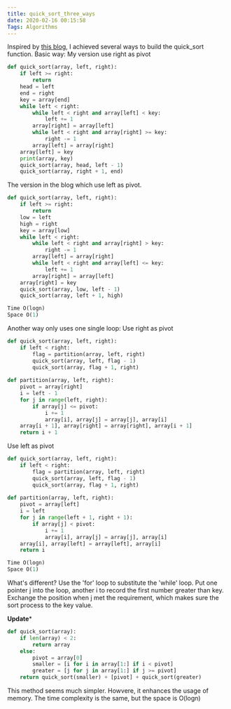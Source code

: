 ```yaml
---
title: quick_sort_three_ways
date: 2020-02-16 00:15:58
Tags: Algorithms
---
```


Inspired by [this blog](https://blog.csdn.net/razor87/article/details/71155518), I achieved several ways to build the quick_sort function.
Basic way:
My version use right as pivot
```python
def quick_sort(array, left, right):
    if left >= right:
        return
    head = left
    end = right
    key = array[end]
    while left < right:
        while left < right and array[left] < key:
            left += 1
        array[right] = array[left]
        while left < right and array[right] >= key:
            right -= 1
        array[left] = array[right]
    array[left] = key
    print(array, key)
    quick_sort(array, head, left - 1)
    quick_sort(array, right + 1, end)
```

The version in the blog which use left as pivot.
``` Python
def quick_sort(array, left, right):
    if left >= right:
        return
    low = left
    high = right
    key = array[low]
    while left < right:
        while left < right and array[right] > key:
            right -= 1
        array[left] = array[right]
        while left < right and array[left] <= key:
            left += 1
        array[right] = array[left]
    array[right] = key
    quick_sort(array, low, left - 1)
    quick_sort(array, left + 1, high)
```
```python
Time O(logn)
Space O(1)
```

Another way only uses one single loop:
Use right as pivot
```python
def quick_sort(array, left, right):
    if left < right:
        flag = partition(array, left, right)
        quick_sort(array, left, flag - 1)
        quick_sort(array, flag + 1, right)
        
def partition(array, left, right):
    pivot = array[right]
    i = left - 1
    for j in range(left, right):
        if array[j] <= pivot:
            i += 1
            array[i], array[j] = array[j], array[i]
    array[i + 1], array[right] = array[right], array[i + 1]   
    return i + 1
```

Use left as pivot
```Python
def quick_sort(array, left, right):
    if left < right:
        flag = partition(array, left, right)
        quick_sort(array, left, flag - 1)
        quick_sort(array, flag + 1, right)
        
def partition(array, left, right):
    pivot = array[left]
    i = left
    for j in range(left + 1, right + 1):
        if array[j] < pivot:
            i += 1
            array[i], array[j] = array[j], array[i]
    array[i], array[left] = array[left], array[i]  
    return i
```
```python
Time O(logn)
Space O(1)
```

What's different?
Use the 'for' loop to substitute the 'while' loop.
Put one pointer j into the loop, another i to record the first number greater than key. Exchange the position when j met the requirement, which makes sure the sort process to the key value.

********Update*********
```Python
def quick_sort(array):
    if len(array) < 2:
        return array
    else:
        pivot = array[0]
        smaller = [i for i in array[1:] if i < pivot]
        greater = [j for j in array[1:] if j >= pivot]
    return quick_sort(smaller) + [pivot] + quick_sort(greater)    
```
This method seems much simpler. Howvere, it enhances the usage of memory. The time complexity is the same, but the space is O(logn)